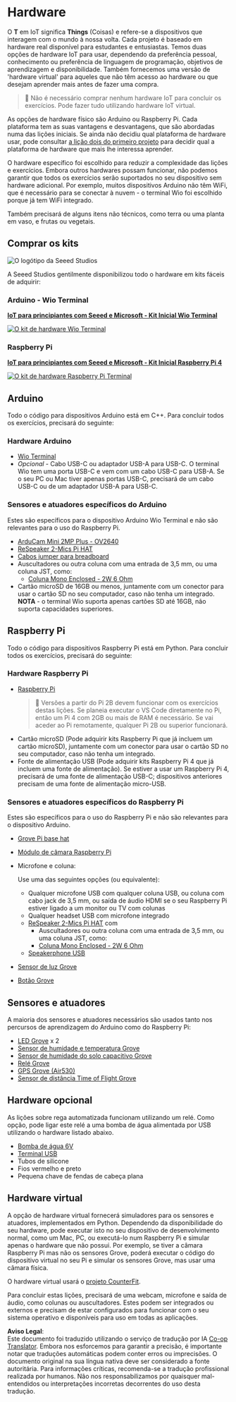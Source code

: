 <!--
CO_OP_TRANSLATOR_METADATA:
{
  "original_hash": "3dce18fab38adf93ff30b8c221b1eec5",
  "translation_date": "2025-08-25T20:40:46+00:00",
  "source_file": "hardware.md",
  "language_code": "pt"
}
-->
# Hardware

O **T** em IoT significa **Things** (Coisas) e refere-se a dispositivos que interagem com o mundo à nossa volta. Cada projeto é baseado em hardware real disponível para estudantes e entusiastas. Temos duas opções de hardware IoT para usar, dependendo da preferência pessoal, conhecimento ou preferência de linguagem de programação, objetivos de aprendizagem e disponibilidade. Também fornecemos uma versão de 'hardware virtual' para aqueles que não têm acesso ao hardware ou que desejam aprender mais antes de fazer uma compra.

> 💁 Não é necessário comprar nenhum hardware IoT para concluir os exercícios. Pode fazer tudo utilizando hardware IoT virtual.

As opções de hardware físico são Arduino ou Raspberry Pi. Cada plataforma tem as suas vantagens e desvantagens, que são abordadas numa das lições iniciais. Se ainda não decidiu qual plataforma de hardware usar, pode consultar [a lição dois do primeiro projeto](./1-getting-started/lessons/2-deeper-dive/README.md) para decidir qual a plataforma de hardware que mais lhe interessa aprender.

O hardware específico foi escolhido para reduzir a complexidade das lições e exercícios. Embora outros hardwares possam funcionar, não podemos garantir que todos os exercícios serão suportados no seu dispositivo sem hardware adicional. Por exemplo, muitos dispositivos Arduino não têm WiFi, que é necessário para se conectar à nuvem - o terminal Wio foi escolhido porque já tem WiFi integrado.

Também precisará de alguns itens não técnicos, como terra ou uma planta em vaso, e frutas ou vegetais.

## Comprar os kits

![O logótipo da Seeed Studios](../../translated_images/seeed-logo.74732b6b482b6e8e8bdcc06f0541fc92b1dabf5e3e8f37afb91e04393a8cb977.pt.png)

A Seeed Studios gentilmente disponibilizou todo o hardware em kits fáceis de adquirir:

### Arduino - Wio Terminal

**[IoT para principiantes com Seeed e Microsoft - Kit Inicial Wio Terminal](https://www.seeedstudio.com/IoT-for-beginners-with-Seeed-and-Microsoft-Wio-Terminal-Starter-Kit-p-5006.html)**

[![O kit de hardware Wio Terminal](../../translated_images/wio-hardware-kit.4c70c48b85e4283a1d73e248d87d49587c0cd077eeb69cb3eca803166f63c9a5.pt.png)](https://www.seeedstudio.com/IoT-for-beginners-with-Seeed-and-Microsoft-Wio-Terminal-Starter-Kit-p-5006.html)

### Raspberry Pi

**[IoT para principiantes com Seeed e Microsoft - Kit Inicial Raspberry Pi 4](https://www.seeedstudio.com/IoT-for-beginners-with-Seeed-and-Microsoft-Raspberry-Pi-Starter-Kit-p-5004.html)**

[![O kit de hardware Raspberry Pi Terminal](../../translated_images/pi-hardware-kit.26dbadaedb7dd44c73b0131d5d68ea29472ed0a9744f90d5866c6d82f2d16380.pt.png)](https://www.seeedstudio.com/IoT-for-beginners-with-Seeed-and-Microsoft-Raspberry-Pi-Starter-Kit-p-5004.html)

## Arduino

Todo o código para dispositivos Arduino está em C++. Para concluir todos os exercícios, precisará do seguinte:

### Hardware Arduino

* [Wio Terminal](https://www.seeedstudio.com/Wio-Terminal-p-4509.html)
* *Opcional* - Cabo USB-C ou adaptador USB-A para USB-C. O terminal Wio tem uma porta USB-C e vem com um cabo USB-C para USB-A. Se o seu PC ou Mac tiver apenas portas USB-C, precisará de um cabo USB-C ou de um adaptador USB-A para USB-C.

### Sensores e atuadores específicos do Arduino

Estes são específicos para o dispositivo Arduino Wio Terminal e não são relevantes para o uso do Raspberry Pi.

* [ArduCam Mini 2MP Plus - OV2640](https://www.arducam.com/product/arducam-2mp-spi-camera-b0067-arduino/)
* [ReSpeaker 2-Mics Pi HAT](https://www.seeedstudio.com/ReSpeaker-2-Mics-Pi-HAT.html)
* [Cabos jumper para breadboard](https://www.seeedstudio.com/Breadboard-Jumper-Wire-Pack-241mm-200mm-160mm-117m-p-234.html)
* Auscultadores ou outra coluna com uma entrada de 3,5 mm, ou uma coluna JST, como:
  * [Coluna Mono Enclosed - 2W 6 Ohm](https://www.seeedstudio.com/Mono-Enclosed-Speaker-2W-6-Ohm-p-2832.html)
* Cartão microSD de 16GB ou menos, juntamente com um conector para usar o cartão SD no seu computador, caso não tenha um integrado. **NOTA** - o terminal Wio suporta apenas cartões SD até 16GB, não suporta capacidades superiores.

## Raspberry Pi

Todo o código para dispositivos Raspberry Pi está em Python. Para concluir todos os exercícios, precisará do seguinte:

### Hardware Raspberry Pi

* [Raspberry Pi](https://www.raspberrypi.org/products/raspberry-pi-4-model-b/)
  > 💁 Versões a partir do Pi 2B devem funcionar com os exercícios destas lições. Se planeia executar o VS Code diretamente no Pi, então um Pi 4 com 2GB ou mais de RAM é necessário. Se vai aceder ao Pi remotamente, qualquer Pi 2B ou superior funcionará.
* Cartão microSD (Pode adquirir kits Raspberry Pi que já incluem um cartão microSD), juntamente com um conector para usar o cartão SD no seu computador, caso não tenha um integrado.
* Fonte de alimentação USB (Pode adquirir kits Raspberry Pi 4 que já incluem uma fonte de alimentação). Se estiver a usar um Raspberry Pi 4, precisará de uma fonte de alimentação USB-C; dispositivos anteriores precisam de uma fonte de alimentação micro-USB.

### Sensores e atuadores específicos do Raspberry Pi

Estes são específicos para o uso do Raspberry Pi e não são relevantes para o dispositivo Arduino.

* [Grove Pi base hat](https://www.seeedstudio.com/Grove-Base-Hat-for-Raspberry-Pi.html)
* [Módulo de câmara Raspberry Pi](https://www.raspberrypi.org/products/camera-module-v2/)
* Microfone e coluna:

  Use uma das seguintes opções (ou equivalente):
  * Qualquer microfone USB com qualquer coluna USB, ou coluna com cabo jack de 3,5 mm, ou saída de áudio HDMI se o seu Raspberry Pi estiver ligado a um monitor ou TV com colunas
  * Qualquer headset USB com microfone integrado
  * [ReSpeaker 2-Mics Pi HAT](https://www.seeedstudio.com/ReSpeaker-2-Mics-Pi-HAT.html) com
    * Auscultadores ou outra coluna com uma entrada de 3,5 mm, ou uma coluna JST, como:
    * [Coluna Mono Enclosed - 2W 6 Ohm](https://www.seeedstudio.com/Mono-Enclosed-Speaker-2W-6-Ohm-p-2832.html)
  * [Speakerphone USB](https://www.amazon.com/USB-Speakerphone-Conference-Business-Microphones/dp/B07Q3D7F8S/ref=sr_1_1?dchild=1&keywords=m0&qid=1614647389&sr=8-1)
* [Sensor de luz Grove](https://www.seeedstudio.com/Grove-Light-Sensor-v1-2-LS06-S-phototransistor.html)
* [Botão Grove](https://www.seeedstudio.com/Grove-Button.html)

## Sensores e atuadores

A maioria dos sensores e atuadores necessários são usados tanto nos percursos de aprendizagem do Arduino como do Raspberry Pi:

* [LED Grove](https://www.seeedstudio.com/Grove-LED-Pack-p-4364.html) x 2
* [Sensor de humidade e temperatura Grove](https://www.seeedstudio.com/Grove-Temperature-Humidity-Sensor-DHT11.html)
* [Sensor de humidade do solo capacitivo Grove](https://www.seeedstudio.com/Grove-Capacitive-Moisture-Sensor-Corrosion-Resistant.html)
* [Relé Grove](https://www.seeedstudio.com/Grove-Relay.html)
* [GPS Grove (Air530)](https://www.seeedstudio.com/Grove-GPS-Air530-p-4584.html)
* [Sensor de distância Time of Flight Grove](https://www.seeedstudio.com/Grove-Time-of-Flight-Distance-Sensor-VL53L0X.html)

## Hardware opcional

As lições sobre rega automatizada funcionam utilizando um relé. Como opção, pode ligar este relé a uma bomba de água alimentada por USB utilizando o hardware listado abaixo.

* [Bomba de água 6V](https://www.seeedstudio.com/6V-Mini-Water-Pump-p-1945.html)
* [Terminal USB](https://www.adafruit.com/product/3628)
* Tubos de silicone
* Fios vermelho e preto
* Pequena chave de fendas de cabeça plana

## Hardware virtual

A opção de hardware virtual fornecerá simuladores para os sensores e atuadores, implementados em Python. Dependendo da disponibilidade do seu hardware, pode executar isto no seu dispositivo de desenvolvimento normal, como um Mac, PC, ou executá-lo num Raspberry Pi e simular apenas o hardware que não possui. Por exemplo, se tiver a câmara Raspberry Pi mas não os sensores Grove, poderá executar o código do dispositivo virtual no seu Pi e simular os sensores Grove, mas usar uma câmara física.

O hardware virtual usará o [projeto CounterFit](https://github.com/CounterFit-IoT/CounterFit).

Para concluir estas lições, precisará de uma webcam, microfone e saída de áudio, como colunas ou auscultadores. Estes podem ser integrados ou externos e precisam de estar configurados para funcionar com o seu sistema operativo e disponíveis para uso em todas as aplicações.

**Aviso Legal**:  
Este documento foi traduzido utilizando o serviço de tradução por IA [Co-op Translator](https://github.com/Azure/co-op-translator). Embora nos esforcemos para garantir a precisão, é importante notar que traduções automáticas podem conter erros ou imprecisões. O documento original na sua língua nativa deve ser considerado a fonte autoritária. Para informações críticas, recomenda-se a tradução profissional realizada por humanos. Não nos responsabilizamos por quaisquer mal-entendidos ou interpretações incorretas decorrentes do uso desta tradução.